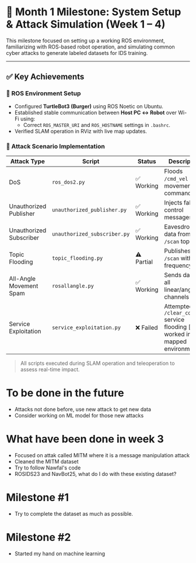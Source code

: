 # 📍 Month 1 Milestone: System Setup & Attack Simulation (Week 1 – 4)

This milestone focused on setting up a working ROS environment, familiarizing with ROS-based robot operation, and simulating common cyber attacks to generate labeled datasets for IDS training.

---

## ✅ Key Achievements

### 🤖 ROS Environment Setup
- Configured **TurtleBot3 (Burger)** using ROS Noetic on Ubuntu.
- Established stable communication between **Host PC ↔ Robot** over Wi-Fi using:
  - Correct `ROS_MASTER_URI` and `ROS_HOSTNAME` settings in `.bashrc`.
- Verified SLAM operation in RViz with live map updates.

### 🧪 Attack Scenario Implementation

| Attack Type              | Script                     | Status     | Description                                     |
|--------------------------|----------------------------|------------|-------------------------------------------------|
| DoS                      | `ros_dos2.py`              | ✅ Working | Floods `/cmd_vel` with movement commands        |
| Unauthorized Publisher   | `unauthorized_publisher.py`| ✅ Working | Injects fake control messages                   |
| Unauthorized Subscriber  | `unauthorized_subscriber.py`| ✅ Working | Eavesdrops data from `/scan` topic              |
| Topic Flooding           | `topic_flooding.py`        | ⚠️ Partial | Publishes to `/scan` with high frequency        |
| All-Angle Movement Spam  | `rosallangle.py`           | ✅ Working | Sends data to all linear/angular channels        |
| Service Exploitation     | `service_exploitation.py`  | ❌ Failed  | Attempted `/clear_costmap` service flooding [only worked in mapped environment]     |

> All scripts executed during SLAM operation and teleoperation to assess real-time impact.

# To be done in the future
-	Attacks not done before, use new attack to get new data
-	Consider working on ML model for those new attacks

# What have been done in week 3
- Focused on attak called MITM where it is a message manipulation attack
- Cleaned the MITM dataset
- Try to follow Nawfal's code
- ROSIDS23 and NavBot25, what do I do with these existing dataset?

# Milestone #1
- Try to complete the dataset as much as possible.


# Milestone #2
- Started my hand on machine learning
